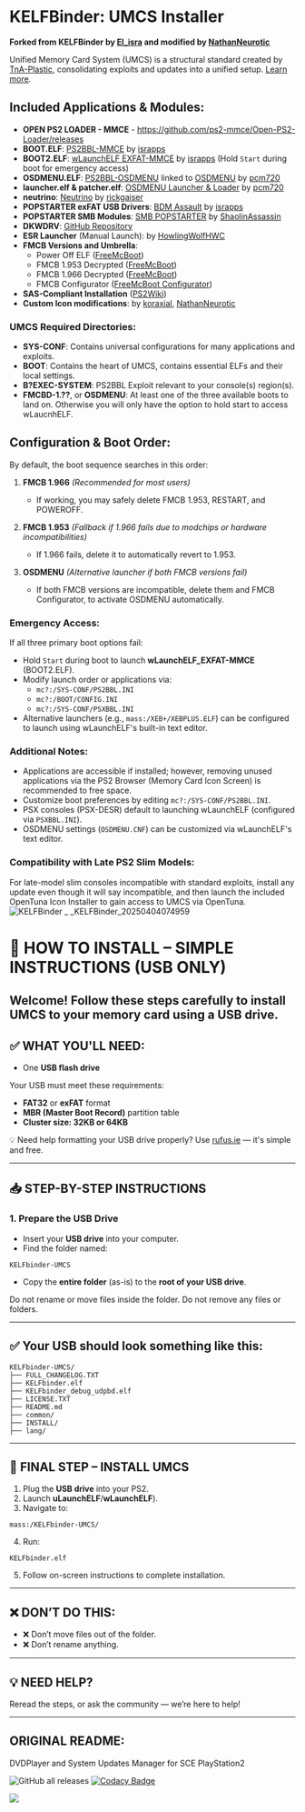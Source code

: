 # KELFBinder: UMCS Installer

**Forked from KELFBinder by [El_isra](https://israpps.github.io/) and modified by [NathanNeurotic](https://github.com/NathanNeurotic)**

Unified Memory Card System (UMCS) is a structural standard created by [TnA-Plastic](https://github.com/TnA-Plastic), consolidating exploits and updates into a unified setup. [Learn more](https://www.psx-place.com/forums/ps2-application-system.279/).

## Included Applications & Modules:
- **OPEN PS2 LOADER - MMCE** - https://github.com/ps2-mmce/Open-PS2-Loader/releases
- **BOOT.ELF**: [PS2BBL-MMCE](https://israpps.github.io/PlayStation2-Basic-BootLoader/) by [israpps](https://github.com/israpps)
- **BOOT2.ELF**: [wLaunchELF EXFAT-MMCE](https://israpps.github.io/projects/wlaunchelf-isr) by [israpps](https://github.com/israpps) (Hold `Start` during boot for emergency access)
- **OSDMENU.ELF**: [PS2BBL-OSDMENU](https://github.com/pcm720/PlayStation2-Basic-BootLoader) linked to [OSDMENU](https://github.com/pcm720/osdmenu-launcher) by [pcm720](https://github.com/pcm720)
- **launcher.elf & patcher.elf**: [OSDMENU Launcher & Loader](https://github.com/pcm720/osdmenu-launcher) by [pcm720](https://github.com/pcm720)
- **neutrino**: [Neutrino](https://github.com/rickgaiser/neutrino) by [rickgaiser](https://github.com/rickgaiser)
- **POPSTARTER exFAT USB Drivers**: [BDM Assault](https://github.com/israpps/BDMAssault) by [israpps](https://github.com/israpps)
- **POPSTARTER SMB Modules**: [SMB POPSTARTER](https://bitbucket.org/ShaolinAssassin/popstarter-documentation-stuff/wiki/quickstart-smb) by [ShaolinAssassin](https://github.com/ShaolinAssassin)
- **DKWDRV**: [GitHub Repository](https://github.com/DKWDRV/DKWDRV)
- **ESR Launcher** (Manual Launch): by [HowlingWolfHWC](https://github.com/HowlingWolfHWC)
- **FMCB Versions and Umbrella**:
  - Power Off ELF ([FreeMcBoot](https://israpps.github.io/FreeMcBoot-Installer/))
  - FMCB 1.953 Decrypted ([FreeMcBoot](https://israpps.github.io/FreeMcBoot-Installer/))
  - FMCB 1.966 Decrypted ([FreeMcBoot](https://israpps.github.io/FreeMcBoot-Installer/))
  - FMCB Configurator ([FreeMcBoot Configurator](https://israpps.github.io/FreeMcBoot-Installer/))
- **SAS-Compliant Installation** ([PS2Wiki](https://ps2wiki.github.io/sas-apps-archive/))
- **Custom Icon modifications**: by [koraxial](https://github.com/koraxial), [NathanNeurotic](https://github.com/NathanNeurotic)

### UMCS Required Directories:
- **SYS-CONF**: Contains universal configurations for many applications and exploits.
- **BOOT**: Contains the heart of UMCS, contains essential ELFs and their local settings.
- **B?EXEC-SYSTEM**: PS2BBL Exploit relevant to your console(s) region(s).
- **FMCBD-1.??**, or **OSDMENU**: At least one of the three available boots to land on. Otherwise you will only have the option to hold start to access wLaucnhELF.

## Configuration & Boot Order:
By default, the boot sequence searches in this order:

1. **FMCB 1.966** *(Recommended for most users)*  
   - If working, you may safely delete FMCB 1.953, RESTART, and POWEROFF.

2. **FMCB 1.953** *(Fallback if 1.966 fails due to modchips or hardware incompatibilities)*
   - If 1.966 fails, delete it to automatically revert to 1.953.

3. **OSDMENU** *(Alternative launcher if both FMCB versions fail)*
   - If both FMCB versions are incompatible, delete them and FMCB Configurator,  to activate OSDMENU automatically.

### Emergency Access:
If all three primary boot options fail:
- Hold `Start` during boot to launch **wLaunchELF_EXFAT-MMCE** (BOOT2.ELF).
- Modify launch order or applications via:
  - `mc?:/SYS-CONF/PS2BBL.INI`
  - `mc?:/BOOT/CONFIG.INI`
  - `mc?:/SYS-CONF/PSXBBL.INI`
- Alternative launchers (e.g., `mass:/XEB+/XEBPLUS.ELF`) can be configured to launch using wLaunchELF's built-in text editor.

### Additional Notes:
- Applications are accessible if installed; however, removing unused applications via the PS2 Browser (Memory Card Icon Screen) is recommended to free space.
- Customize boot preferences by editing `mc?:/SYS-CONF/PS2BBL.INI`.
- PSX consoles (PSX-DESR) default to launching wLaunchELF (configured via `PSXBBL.INI`).
- OSDMENU settings (`OSDMENU.CNF`) can be customized via wLaunchELF's text editor.

### Compatibility with Late PS2 Slim Models:
For late-model slim consoles incompatible with standard exploits, install any update even though it will say incompatible, and then launch the included OpenTuna Icon Installer to gain access to UMCS via OpenTuna.
![KELFBinder  _ _KELFBinder_20250404074959](https://github.com/user-attachments/assets/c6e7378a-9913-4e88-993d-da43f68835d4)

# 📂 HOW TO INSTALL – SIMPLE INSTRUCTIONS (USB ONLY)

Welcome! Follow these steps carefully to install UMCS to your memory card using a USB drive.  
---

## ✅ WHAT YOU'LL NEED:

- One **USB flash drive**

Your USB must meet these requirements:

- **FAT32** or **exFAT** format  
- **MBR (Master Boot Record)** partition table  
- **Cluster size: 32KB or 64KB**

💡 Need help formatting your USB drive properly? Use [rufus.ie](https://rufus.ie) — it's simple and free.

---

## 📥 STEP-BY-STEP INSTRUCTIONS

### 1. Prepare the USB Drive

- Insert your **USB drive** into your computer.
- Find the folder named:

```
KELFbinder-UMCS
```

- Copy the **entire folder** (as-is) to the **root of your USB drive**.

Do not rename or move files inside the folder. Do not remove any files or folders.

---

## ✅ Your USB should look something like this:

```
KELFbinder-UMCS/
├── FULL_CHANGELOG.TXT
├── KELFbinder.elf
├── KELFbinder_debug_udpbd.elf
├── LICENSE.TXT
├── README.md
├── common/
├── INSTALL/
├── lang/
```

---

## 🧩 FINAL STEP – INSTALL UMCS

1. Plug the **USB drive** into your PS2.
2. Launch **uLaunchELF**/**wLaunchELF**).
3. Navigate to:
```
mass:/KELFbinder-UMCS/
```
4. Run:
```
KELFbinder.elf
```
5. Follow on-screen instructions to complete installation.

---

## ❌ DON’T DO THIS:

- ❌ Don’t move files out of the folder.
- ❌ Don’t rename anything.

---

## 💡 NEED HELP?

Reread the steps, or ask the community — we’re here to help!

---------------------------------------------------------------------
ORIGINAL README:
---------------------------------------------------------------------
DVDPlayer and System Updates Manager for SCE PlayStation2

![GitHub all releases](https://img.shields.io/github/downloads/israpps/KELFBinder/total)
[![Codacy Badge](https://app.codacy.com/project/badge/Grade/8e886d46292e4d558c1c35a3387bffd5)](https://app.codacy.com/gh/israpps/KELFBinder/dashboard?utm_source=gh&utm_medium=referral&utm_content=&utm_campaign=Badge_grade)

[![](https://img.shields.io/badge/Read%20the-Documentation-0020ff?style=for-the-badge&logo=pencil&labelColor=yellow)](https://israpps.github.io/KELFBinder/)
